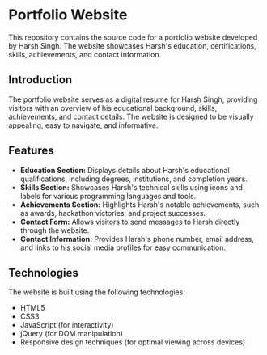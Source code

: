 # Portfolio Website

This repository contains the source code for a portfolio website developed by Harsh Singh. The website showcases Harsh's education, certifications, skills, achievements, and contact information.

## Introduction

The portfolio website serves as a digital resume for Harsh Singh, providing visitors with an overview of his educational background, skills, achievements, and contact details. The website is designed to be visually appealing, easy to navigate, and informative.

## Features

- **Education Section:** Displays details about Harsh's educational qualifications, including degrees, institutions, and completion years.
- **Skills Section:** Showcases Harsh's technical skills using icons and labels for various programming languages and tools.
- **Achievements Section:** Highlights Harsh's notable achievements, such as awards, hackathon victories, and project successes.
- **Contact Form:** Allows visitors to send messages to Harsh directly through the website.
- **Contact Information:** Provides Harsh's phone number, email address, and links to his social media profiles for easy communication.

## Technologies

The website is built using the following technologies:

- HTML5
- CSS3
- JavaScript (for interactivity)
- jQuery (for DOM manipulation)
- Responsive design techniques (for optimal viewing across devices)


